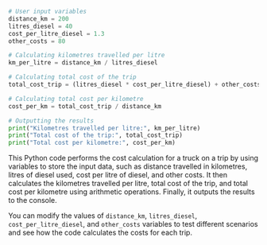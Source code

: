 ```python
# User input variables
distance_km = 200
litres_diesel = 40
cost_per_litre_diesel = 1.3
other_costs = 80

# Calculating kilometres travelled per litre
km_per_litre = distance_km / litres_diesel

# Calculating total cost of the trip
total_cost_trip = (litres_diesel * cost_per_litre_diesel) + other_costs

# Calculating total cost per kilometre
cost_per_km = total_cost_trip / distance_km

# Outputting the results
print("Kilometres travelled per litre:", km_per_litre)
print("Total cost of the trip:", total_cost_trip)
print("Total cost per kilometre:", cost_per_km)
```

This Python code performs the cost calculation for a truck on a trip by using variables to store the input data, such as distance travelled in kilometres, litres of diesel used, cost per litre of diesel, and other costs. It then calculates the kilometres travelled per litre, total cost of the trip, and total cost per kilometre using arithmetic operations. Finally, it outputs the results to the console.

You can modify the values of `distance_km`, `litres_diesel`, `cost_per_litre_diesel`, and `other_costs` variables to test different scenarios and see how the code calculates the costs for each trip.